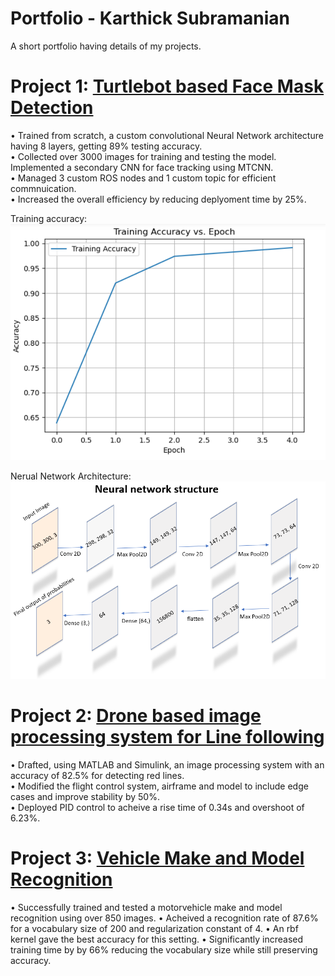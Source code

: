 # Portfolio - Karthick Subramanian
A short portfolio having details of my projects.

# Project 1: [Turtlebot based Face Mask Detection](https://ksubra01.github.io/ksubra.github.io/)  
•	Trained from scratch, a custom convolutional Neural Network architecture having 8 layers, getting 89% testing accuracy.  
•	Collected over 3000 images for training and testing the model. Implemented a secondary CNN for face tracking using MTCNN.  
• Managed 3 custom ROS nodes and 1 custom topic for efficient commnuication.  
• Increased the overall efficiency by reducing deplyoment time by 25%.  

Training accuracy:  
![](https://github.com/ksubra01/ksubra.github.io/blob/main/img/Final_accuracy.png)
  
Nerual Network Architecture:  
![](https://github.com/ksubra01/ksubra.github.io/blob/main/img/NN.png)
  
# Project 2: [Drone based image processing system for Line following](https://github.com/ksubra01/Line-follower)  
• Drafted, using MATLAB and Simulink, an image processing system with an accuracy of 82.5% for detecting red lines.  
• Modified the flight control system, airframe and model to include edge cases and improve stability by 50%.  
• Deployed PID control to acheive a rise time of 0.34s and overshoot of 6.23%.  

# Project 3: [Vehicle Make and Model Recognition](https://github.com/ksubra01/Make_and_model_Recog)
• Successfully trained and tested a motorvehicle make and model recognition using over 850 images.
• Acheived a recognition rate of 87.6% for a vocabulary size of 200 and regularization constant of 4. 
• An rbf kernel gave the best accuracy for this setting.
• Significantly increased training time by by 66% reducing the vocabulary size while still preserving accuracy.
